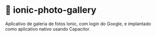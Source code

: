 # :construction: ionic-photo-gallery
Aplicativo de galeria de fotos Ionic, com login do Google, e implantado como aplicativo nativo usando Capacitor.
